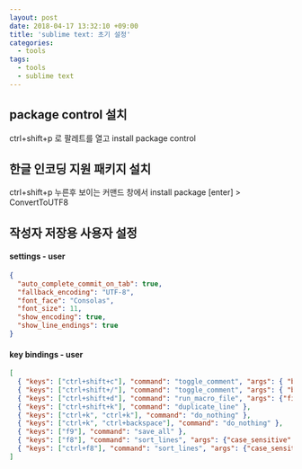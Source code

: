 ```yaml
---
layout: post
date: 2018-04-17 13:32:10 +09:00
title: 'sublime text: 초기 설정'
categories:
  - tools
tags:
  - tools
  - sublime text
---
```


## package control 설치
ctrl+shift+p 로 팔레트를 열고 install package control

## 한글 인코딩 지원 패키지 설치
ctrl+shift+p 누른후 보이는 커맨드 창에서 install package [enter] > ConvertToUTF8

## 작성자 저장용 사용자 설정

#### settings - user
```json
{
  "auto_complete_commit_on_tab": true,
  "fallback_encoding": "UTF-8",
  "font_face": "Consolas",
  "font_size": 11,
  "show_encoding": true,
  "show_line_endings": true
}
```

#### key bindings - user
```json
[
  { "keys": ["ctrl+shift+c"], "command": "toggle_comment", "args": { "block": false } },
  { "keys": ["ctrl+shift+/"], "command": "toggle_comment", "args": { "block": true } },
  { "keys": ["ctrl+shift+d"], "command": "run_macro_file", "args": {"file": "res://Packages/Default/Delete Line.sublime-macro"} },
  { "keys": ["ctrl+shift+k"], "command": "duplicate_line" },
  { "keys": ["ctrl+k", "ctrl+k"], "command": "do_nothing" },
  { "keys": ["ctrl+k", "ctrl+backspace"], "command": "do_nothing" },
  { "keys": ["f9"], "command": "save_all" },
  { "keys": ["f8"], "command": "sort_lines", "args": {"case_sensitive": false} },
  { "keys": ["ctrl+f8"], "command": "sort_lines", "args": {"case_sensitive": true} }
]
```

